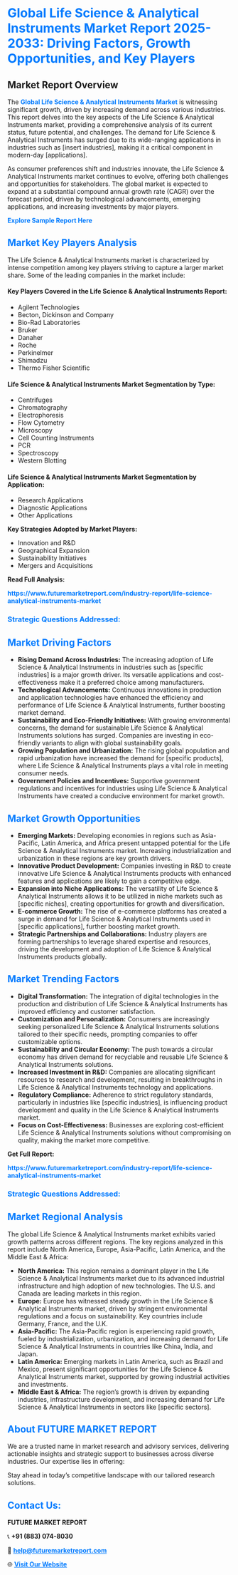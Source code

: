 <h1 style="color: #007BFF;">Global Life Science & Analytical Instruments Market Report 2025-2033: Driving Factors, Growth Opportunities, and Key Players</h1>

<section id="overview">
<h2>Market Report Overview</h2>
<p>The <a href="https://www.futuremarketreport.com/industry-report/life-science-analytical-instruments-market" style="color: #007BFF; text-decoration: none;"><strong>Global Life Science & Analytical Instruments Market</strong></a> is witnessing significant growth, driven by increasing demand across various industries. This report delves into the key aspects of the Life Science & Analytical Instruments market, providing a comprehensive analysis of its current status, future potential, and challenges. The demand for Life Science & Analytical Instruments has surged due to its wide-ranging applications in industries such as [insert industries], making it a critical component in modern-day [applications].</p>
<p>As consumer preferences shift and industries innovate, the Life Science & Analytical Instruments market continues to evolve, offering both challenges and opportunities for stakeholders. The global market is expected to expand at a substantial compound annual growth rate (CAGR) over the forecast period, driven by technological advancements, emerging applications, and increasing investments by major players.</p>
</section>

<section id="overview">
<p><a href="https://www.futuremarketreport.com/request-sample/reportId=63600" style="color: #007BFF; text-decoration: none;"><strong>Explore Sample Report Here</strong></a></p>
</section>

<section id="key-players">
<h2 style="color: #007BFF;">Market Key Players Analysis</h2>
<p>The Life Science & Analytical Instruments market is characterized by intense competition among key players striving to capture a larger market share. Some of the leading companies in the market include:</p>
<h4>Key Players Covered in the Life Science & Analytical Instruments Report:</h4>
<ul><li>Agilent Technologies</li><li>Becton, Dickinson and Company</li><li>Bio-Rad Laboratories</li><li>Bruker</li><li>Danaher</li><li>Roche</li><li>Perkinelmer</li><li>Shimadzu</li><li>Thermo Fisher Scientific</li></ul>
<h4>Life Science & Analytical Instruments Market Segmentation by Type:</h4>
<ul><li>Centrifuges</li><li>Chromatography</li><li>Electrophoresis</li><li>Flow Cytometry</li><li>Microscopy</li><li>Cell Counting Instruments</li><li>PCR</li><li>Spectroscopy</li><li>Western Blotting</li></ul>

<h4>Life Science & Analytical Instruments Market Segmentation by Application:</h4>
<ul><li>Research Applications</li><li>Diagnostic Applications</li><li>Other Applications</li></ul>
<p><strong>Key Strategies Adopted by Market Players:</strong></p>
<ul>
<li>Innovation and R&D</li>
<li>Geographical Expansion</li>
<li>Sustainability Initiatives</li>
<li>Mergers and Acquisitions</li>
</ul>
</section>

<section>
<p><strong>Read Full Analysis: </strong></p><a href="https://www.futuremarketreport.com/industry-report/life-science-analytical-instruments-market" style="color: #007BFF; text-decoration: none;"><strong>https://www.futuremarketreport.com/industry-report/life-science-analytical-instruments-market</strong></a>
<h3 style="color: #007BFF;">Strategic Questions Addressed:</h3>
</section>

<section id="driving-factors">
<h2 style="color: #007BFF;">Market Driving Factors</h2>
<ul>
<li><strong>Rising Demand Across Industries:</strong> The increasing adoption of Life Science & Analytical Instruments in industries such as [specific industries] is a major growth driver. Its versatile applications and cost-effectiveness make it a preferred choice among manufacturers.</li>
<li><strong>Technological Advancements:</strong> Continuous innovations in production and application technologies have enhanced the efficiency and performance of Life Science & Analytical Instruments, further boosting market demand.</li>
<li><strong>Sustainability and Eco-Friendly Initiatives:</strong> With growing environmental concerns, the demand for sustainable Life Science & Analytical Instruments solutions has surged. Companies are investing in eco-friendly variants to align with global sustainability goals.</li>
<li><strong>Growing Population and Urbanization:</strong> The rising global population and rapid urbanization have increased the demand for [specific products], where Life Science & Analytical Instruments plays a vital role in meeting consumer needs.</li>
<li><strong>Government Policies and Incentives:</strong> Supportive government regulations and incentives for industries using Life Science & Analytical Instruments have created a conducive environment for market growth.</li>
</ul>
</section>

<section id="growth-opportunities">
<h2 style="color: #007BFF;">Market Growth Opportunities</h2>
<ul>
<li><strong>Emerging Markets:</strong> Developing economies in regions such as Asia-Pacific, Latin America, and Africa present untapped potential for the Life Science & Analytical Instruments market. Increasing industrialization and urbanization in these regions are key growth drivers.</li>
<li><strong>Innovative Product Development:</strong> Companies investing in R&D to create innovative Life Science & Analytical Instruments products with enhanced features and applications are likely to gain a competitive edge.</li>
<li><strong>Expansion into Niche Applications:</strong> The versatility of Life Science & Analytical Instruments allows it to be utilized in niche markets such as [specific niches], creating opportunities for growth and diversification.</li>
<li><strong>E-commerce Growth:</strong> The rise of e-commerce platforms has created a surge in demand for Life Science & Analytical Instruments used in [specific applications], further boosting market growth.</li>
<li><strong>Strategic Partnerships and Collaborations:</strong> Industry players are forming partnerships to leverage shared expertise and resources, driving the development and adoption of Life Science & Analytical Instruments products globally.</li>
</ul>
</section>

<section id="trending-factors">
<h2 style="color: #007BFF;">Market Trending Factors</h2>
<ul>
<li><strong>Digital Transformation:</strong> The integration of digital technologies in the production and distribution of Life Science & Analytical Instruments has improved efficiency and customer satisfaction.</li>
<li><strong>Customization and Personalization:</strong> Consumers are increasingly seeking personalized Life Science & Analytical Instruments solutions tailored to their specific needs, prompting companies to offer customizable options.</li>
<li><strong>Sustainability and Circular Economy:</strong> The push towards a circular economy has driven demand for recyclable and reusable Life Science & Analytical Instruments solutions.</li>
<li><strong>Increased Investment in R&D:</strong> Companies are allocating significant resources to research and development, resulting in breakthroughs in Life Science & Analytical Instruments technology and applications.</li>
<li><strong>Regulatory Compliance:</strong> Adherence to strict regulatory standards, particularly in industries like [specific industries], is influencing product development and quality in the Life Science & Analytical Instruments market.</li>
<li><strong>Focus on Cost-Effectiveness:</strong> Businesses are exploring cost-efficient Life Science & Analytical Instruments solutions without compromising on quality, making the market more competitive.</li>
</ul>
</section>

<section>
<p><strong>Get Full Report: </strong></p><a href="https://www.futuremarketreport.com/industry-report/life-science-analytical-instruments-market" style="color: #007BFF; text-decoration: none;"><strong>https://www.futuremarketreport.com/industry-report/life-science-analytical-instruments-market</strong></a>
<h3 style="color: #007BFF;">Strategic Questions Addressed:</h3>
</section>


<section id="regional-analysis">
<h2 style="color: #007BFF;">Market Regional Analysis</h2>
<p>The global Life Science & Analytical Instruments market exhibits varied growth patterns across different regions. The key regions analyzed in this report include North America, Europe, Asia-Pacific, Latin America, and the Middle East & Africa:</p>
<ul>
<li><strong>North America:</strong> This region remains a dominant player in the Life Science & Analytical Instruments market due to its advanced industrial infrastructure and high adoption of new technologies. The U.S. and Canada are leading markets in this region.</li>
<li><strong>Europe:</strong> Europe has witnessed steady growth in the Life Science & Analytical Instruments market, driven by stringent environmental regulations and a focus on sustainability. Key countries include Germany, France, and the U.K.</li>
<li><strong>Asia-Pacific:</strong> The Asia-Pacific region is experiencing rapid growth, fueled by industrialization, urbanization, and increasing demand for Life Science & Analytical Instruments in countries like China, India, and Japan.</li>
<li><strong>Latin America:</strong> Emerging markets in Latin America, such as Brazil and Mexico, present significant opportunities for the Life Science & Analytical Instruments market, supported by growing industrial activities and investments.</li>
<li><strong>Middle East & Africa:</strong> The region’s growth is driven by expanding industries, infrastructure development, and increasing demand for Life Science & Analytical Instruments in sectors like [specific sectors].</li>
</ul>
</section>

<footer>
<h2 style="color: #007BFF;">About FUTURE MARKET REPORT</h2>
<p>We are a trusted name in market research and advisory services, delivering actionable insights and strategic support to businesses across diverse industries. Our expertise lies in offering:</p>

<p>Stay ahead in today’s competitive landscape with our tailored research solutions.</p>

<h2 style="color: #007BFF;">Contact Us:</h2>
<p><strong>FUTURE MARKET REPORT</strong></p>
<p>📞 <strong>+91 (883) 074-8030</strong></p>
<p>📧 <strong><a href="mailto:help@futuremarketreport.com" style="color: #007BFF;">help@futuremarketreport.com</a></strong></p>
<p>🌐 <strong><a href="https://www.futuremarketreport.com/" style="color: #007BFF;">Visit Our Website</a></strong></p>
</footer>